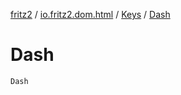 [fritz2](../../index.md) / [io.fritz2.dom.html](../index.md) / [Keys](index.md) / [Dash](./-dash.md)

# Dash

`Dash`